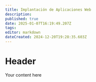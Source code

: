 ```yaml
---
title: Implantación de Aplicaciones Web
description: 
published: true
date: 2025-01-07T16:19:49.207Z
tags: 
editor: markdown
dateCreated: 2024-12-20T19:28:35.603Z
---
```


# Header
Your content here